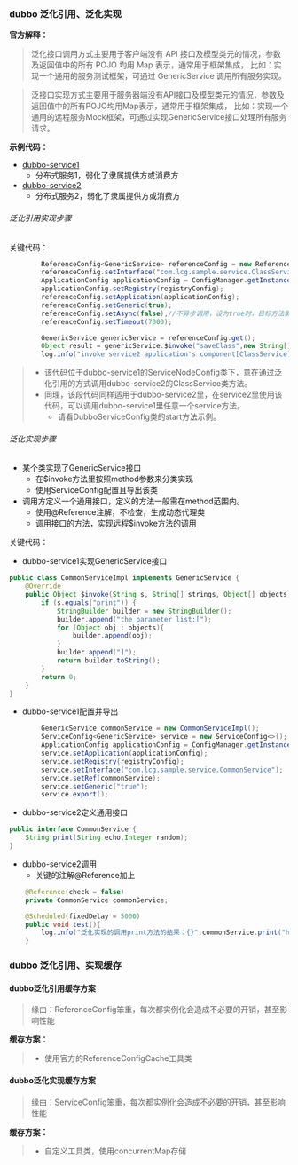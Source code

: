 ### dubbo 泛化引用、泛化实现

**官方解释：**

>泛化接口调用方式主要用于客户端没有 API 接口及模型类元的情况，参数及返回值中的所有 POJO 均用 Map 表示，通常用于框架集成，
比如：实现一个通用的服务测试框架，可通过 GenericService 调用所有服务实现。

>泛接口实现方式主要用于服务器端没有API接口及模型类元的情况，参数及返回值中的所有POJO均用Map表示，通常用于框架集成，
比如：实现一个通用的远程服务Mock框架，可通过实现GenericService接口处理所有服务请求。

**示例代码：**

- [dubbo-service1](../../../code/dubbo-generic-sample/dubbo-service1)
    - 分布式服务1，弱化了隶属提供方或消费方
- [dubbo-service2](../../../code/dubbo-generic-sample/dubbo-service2)
    - 分布式服务2，弱化了隶属提供方或消费方
    
###### 泛化引用实现步骤

关键代码：

```java
        ReferenceConfig<GenericService> referenceConfig = new ReferenceConfig<>();
        referenceConfig.setInterface("com.lcg.sample.service.ClassService");
        ApplicationConfig applicationConfig = ConfigManager.getInstance().getApplication().get();
        applicationConfig.setRegistry(registryConfig);
        referenceConfig.setApplication(applicationConfig);
        referenceConfig.setGeneric(true);
        referenceConfig.setAsync(false);//不异步调用，设为true时，目标方法需要实现异步返回
        referenceConfig.setTimeout(7000);

        GenericService genericService = referenceConfig.get();
        Object result = genericService.$invoke("saveClass",new String[]{"java.lang.Integer"},new Object[]{2});
        log.info("invoke service2 application's component[ClassService] method saveClass result:{}",result);
```
>- 该代码位于dubbo-service1的ServiceNodeConfig类下，意在通过泛化引用的方式调用dubbo-service2的ClassService类方法。
>- 同理，该段代码同样适用于dubbo-service2里，在service2里使用该代码，可以调用dubbo-service1里任意一个service方法。
>   - 请看DubboServiceConfig类的start方法示例。

###### 泛化实现步骤

- 某个类实现了GenericService接口
    - 在$invoke方法里按照method参数来分类实现
    - 使用ServiceConfig配置且导出该类
- 调用方定义一个通用接口，定义的方法一般需在method范围内。
    - 使用@Reference注解，不检查，生成动态代理类
    - 调用接口的方法，实现远程$invoke方法的调用
    
关键代码：

- dubbo-service1实现GenericService接口
```java
public class CommonServiceImpl implements GenericService {
    @Override
    public Object $invoke(String s, String[] strings, Object[] objects) throws GenericException {
        if (s.equals("print")) {
            StringBuilder builder = new StringBuilder();
            builder.append("the parameter list:[");
            for (Object obj : objects){
                builder.append(obj);
            }
            builder.append("]");
            return builder.toString();
        }
        return 0;
    }
}
```

- dubbo-service1配置并导出
```java
        GenericService commonService = new CommonServiceImpl();
        ServiceConfig<GenericService> service = new ServiceConfig<>();
        ApplicationConfig applicationConfig = ConfigManager.getInstance().getApplication().get();
        service.setApplication(applicationConfig);
        service.setRegistry(registryConfig);
        service.setInterface("com.lcg.sample.service.CommonService");
        service.setRef(commonService);
        service.setGeneric("true");
        service.export();
```

- dubbo-service2定义通用接口

```java
public interface CommonService {
    String print(String echo,Integer random);
}
```

- dubbo-service2调用
    - 关键的注解@Reference加上
```java
    @Reference(check = false)
    private CommonService commonService;

    @Scheduled(fixedDelay = 5000)
    public void test(){
        log.info("泛化实现的调用print方法的结果：{}",commonService.print("hello,generic implements!",new Random().nextInt(9999)));
    }
```

### dubbo 泛化引用、实现缓存

#### dubbo泛化引用缓存方案

>缘由：ReferenceConfig笨重，每次都实例化会造成不必要的开销，甚至影响性能

**缓存方案：**

>- 使用官方的ReferenceConfigCache工具类

#### dubbo泛化实现缓存方案

>缘由：ServiceConfig笨重，每次都实例化会造成不必要的开销，甚至影响性能

**缓存方案：**

>- 自定义工具类，使用concurrentMap存储
